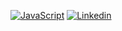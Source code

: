 [![JavaScript](https://img.shields.io/badge/react-v3.6-red?style=for-the-badge&logo=react)](https://www.react.org)
[![Linkedin](https://img.shields.io/badge/Linkedin-Sanskar%20Gupta-blue?style=for-the-badge&logo=linkedin)](https://www.linkedin.com/in/sanskar-gupta-0354b21b7/)
